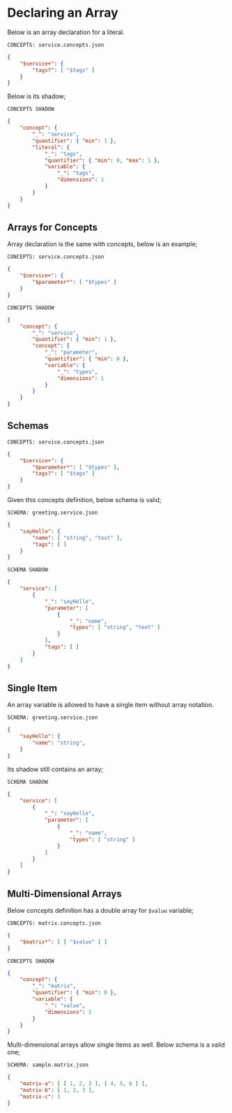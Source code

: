 # Declaring an Array

Below is an array declaration for a literal.

`CONCEPTS: service.concepts.json`

```json
{
    "$service+": {
        "tags?": [ "$tags" ]
    }
}
```

Below is its shadow;

`CONCEPTS SHADOW`

```json
{
    "concept": {
        "_": "service",
        "quantifier": { "min": 1 },
        "literal": {
            "_": "tags",
            "quantifier": { "min": 0, "max": 1 },
            "variable": {
                "_": "tags",
                "dimensions": 1
            }
        }
    }
}
```

## Arrays for Concepts

Array declaration is the same with concepts, below is an example;

`CONCEPTS: service.concepts.json`

```json
{
    "$service+": {
        "$parameter*": [ "$types" ]
    }
}
```

`CONCEPTS SHADOW`

```json
{
    "concept": {
        "_": "service",
        "quantifier": { "min": 1 },
        "concept": {
            "_": "parameter",
            "quantifier": { "min": 0 },
            "variable": {
                "_": "types",
                "dimensions": 1
            }
        }
    }
}
```

## Schemas

`CONCEPTS: service.concepts.json`

```json
{
    "$service+": {
        "$parameter*": [ "$types" ],
        "tags?": [ "$tags" ]
    }
}
```

Given this concepts definition, below schema is valid;

`SCHEMA: greeting.service.json`

```json
{
    "sayHello": {
        "name": [ "string", "text" ],
        "tags": [ ]
    }
}
```

`SCHEMA SHADOW`

```json
{
    "service": [
        {
            "_": "sayHello",
            "parameter": [
                {
                    "_": "name",
                    "types": [ "string", "text" ]
                }
            ],
            "tags": [ ]
        }
    ]
}
```

## Single Item

An array variable is allowed to have a single item without array notation.

`SCHEMA: greeting.service.json`

```json
{
    "sayHello": {
        "name": "string",
    }
}
```

Its shadow still contains an array;

`SCHEMA SHADOW`

```json
{
    "service": [
        {
            "_": "sayHello",
            "parameter": [
                {
                    "_": "name",
                    "types": [ "string" ]
                }
            ]
        }
    ]
}
```

## Multi-Dimensional Arrays

Below concepts definition has a double array for `$value` variable;

`CONCEPTS: matrix.concepts.json`

```json
{
    "$matrix*": [ [ "$value" ] ]
}
```

`CONCEPTS SHADOW`

```json
{
    "concept": {
        "_": "matrix",
        "quantifier": { "min": 0 },
        "variable": {
            "_": "value",
            "dimensions": 2
        }
    }
}
```

Multi-dimensional arrays allow single items as well. Below schema is a valid
one;

`SCHEMA: sample.matrix.json`

```json
{
    "matrix-a": [ [ 1, 2, 3 ], [ 4, 5, 6 ] ],
    "matrix-b": [ 1, 2, 3 ],
    "matrix-c": 1
}
```
